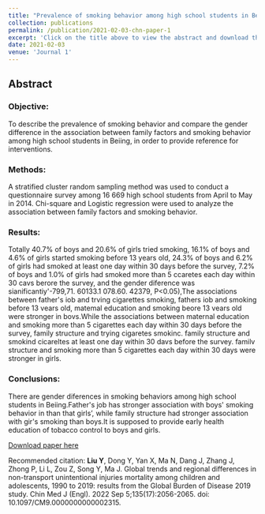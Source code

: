 ```yaml
---
title: "Prevalence of smoking behavior among high school students in Beijing and gender difference in the association between family factors and smoking behavior"
collection: publications
permalink: /publication/2021-02-03-chn-paper-1
excerpt: 'Click on the title above to view the abstract and download the full article.'
date: 2021-02-03
venue: 'Journal 1'
---
```


## Abstract

### Objective: 
To describe the prevalence of smoking behavior and compare the gender difference in the association between family factors and smoking behavior among high school students in Beiing, in order to provide reference for interventions.

### Methods: 
A stratified cluster random sampling method was used to conduct a questionnaire survey among 16 669 high school students from April to May in 2014. Chi-square and Logistic regression were used to analyze the association between family factors and smoking behavior. 

### Results: 
Totally 40.7% of boys and 20.6% of girls tried smoking, 16.1% of boys and 4.6% of girls started smoking before 13 years old, 24.3% of boys and 6.2% of girls had smoked at least one day within 30 days before the survey, 7.2% of boys and 1.0% of girls had smoked more than 5 ccaretes each day within 30 cavs berore the survey, and the gender diference was sianificantiy'-799,71. 60133.1 078.60. 42379, P<0.05),The associations between father's iob and trving cigarettes smoking, fathers iob and smoking before 13 vears old, matemal education and smoking beore 13 vears old were stronger in bovs.While the associations between maternal education and smoking more than 5 cigarettes each day within 30 days before the survey, family structure and trying cigaretes smokinc. family structure and smokind cicareltes at least one day within 30 davs before the survey. familv structure and smoking more than 5 cigarettes each day within 30 days were stronger in girls. 

### Conclusions: 
There are gender diferences in smoking behaviors among high school students in Beiing.Father's job has stronger association with boys' smoking behavior in than that girls’, while family structure had stronger association with gir's smoking than boys.lt is supposed to provide early health education of tobacco control to boys and girls.

[Download paper here](http://MelatoninMT.github.io/files/CMJ-2021-3667.pdf)

Recommended citation: **Liu Y**, Dong Y, Yan X, Ma N, Dang J, Zhang J, Zhong P, Li L, Zou Z, Song Y, Ma J. Global trends and regional differences in non-transport unintentional injuries mortality among children and adolescents, 1990 to 2019: results from the Global Burden of Disease 2019 study. Chin Med J (Engl). 2022 Sep 5;135(17):2056-2065. doi: 10.1097/CM9.0000000000002315.
